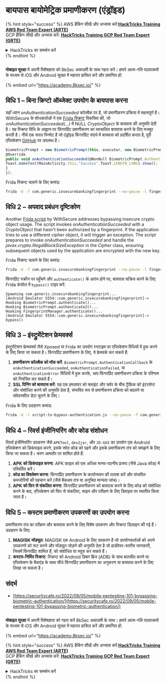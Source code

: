 # बायपास बायोमेट्रिक प्रमाणीकरण (एंड्रॉइड)

{% hint style="success" %}
AWS हैकिंग सीखें और अभ्यास करें:<img src="/.gitbook/assets/arte.png" alt="" data-size="line">[**HackTricks Training AWS Red Team Expert (ARTE)**](https://training.hacktricks.xyz/courses/arte)<img src="/.gitbook/assets/arte.png" alt="" data-size="line">\
GCP हैकिंग सीखें और अभ्यास करें: <img src="/.gitbook/assets/grte.png" alt="" data-size="line">[**HackTricks Training GCP Red Team Expert (GRTE)**<img src="/.gitbook/assets/grte.png" alt="" data-size="line">](https://training.hacktricks.xyz/courses/grte)

<details>

<summary>HackTricks का समर्थन करें</summary>

* [**सदस्यता योजनाएँ**](https://github.com/sponsors/carlospolop) देखें!
* **हमारे** 💬 [**Discord समूह**](https://discord.gg/hRep4RUj7f) या [**टेलीग्राम समूह**](https://t.me/peass) में शामिल हों या **हमारे** **Twitter** 🐦 [**@hacktricks\_live**](https://twitter.com/hacktricks\_live)** का पालन करें।**
* हैकिंग ट्रिक्स साझा करें और [**HackTricks**](https://github.com/carlospolop/hacktricks) और [**HackTricks Cloud**](https://github.com/carlospolop/hacktricks-cloud) गिटहब रिपोजिटरी में PR सबमिट करें।

</details>
{% endhint %}

<figure><img src="/.gitbook/assets/image (2).png" alt=""><figcaption></figcaption></figure>

**मोबाइल सुरक्षा** में अपनी विशेषज्ञता को 8kSec अकादमी के साथ गहरा करें। हमारे आत्म-गति पाठ्यक्रमों के माध्यम से iOS और Android सुरक्षा में महारत हासिल करें और प्रमाणित हों:

{% embed url="https://academy.8ksec.io/" %}

## **विधि 1 – बिना क्रिप्टो ऑब्जेक्ट उपयोग के बायपास करना**

यहाँ ध्यान *onAuthenticationSucceeded* कॉलबैक पर है, जो प्रमाणीकरण प्रक्रिया में महत्वपूर्ण है। WithSecure के शोधकर्ताओं ने एक [Frida स्क्रिप्ट](https://github.com/WithSecureLABS/android-keystore-audit/blob/master/frida-scripts/fingerprint-bypass.js) विकसित की, जो *onAuthenticationSucceeded(...)* में NULL *CryptoObject* के बायपास की अनुमति देती है। यह स्क्रिप्ट विधि के आह्वान पर फिंगरप्रिंट प्रमाणीकरण का स्वचालित बायपास करने के लिए मजबूर करती है। नीचे एक सरल स्निपेट है जो एंड्रॉइड फिंगरप्रिंट संदर्भ में बायपास को प्रदर्शित करता है, पूरी एप्लिकेशन [GitHub](https://github.com/St3v3nsS/InsecureBanking) पर उपलब्ध है।
```javascript
biometricPrompt = new BiometricPrompt(this, executor, new BiometricPrompt.AuthenticationCallback() {
@Override
public void onAuthenticationSucceeded(@NonNull BiometricPrompt.AuthenticationResult result) {
Toast.makeText(MainActivity.this,"Success",Toast.LENGTH_LONG).show();
}
});
```
Frida स्क्रिप्ट चलाने के लिए कमांड:
```bash
frida -U -f com.generic.insecurebankingfingerprint --no-pause -l fingerprint-bypass.js
```
## **विधि 2 – अपवाद प्रबंधन दृष्टिकोण**

Another [Frida script](https://github.com/WithSecureLABS/android-keystore-audit/blob/master/frida-scripts/fingerprint-bypass-via-exception-handling.js) by WithSecure addresses bypassing insecure crypto object usage. The script invokes *onAuthenticationSucceeded* with a *CryptoObject* that hasn't been authorized by a fingerprint. If the application tries to use a different cipher object, it will trigger an exception. The script prepares to invoke *onAuthenticationSucceeded* and handle the *javax.crypto.IllegalBlockSizeException* in the _Cipher_ class, ensuring subsequent objects used by the application are encrypted with the new key.

Frida स्क्रिप्ट चलाने के लिए कमांड:
```bash
frida -U -f com.generic.insecurebankingfingerprint --no-pause -l fingerprint-bypass-via-exception-handling.js
```
फिंगरप्रिंट स्क्रीन पर पहुँचने और `authenticate()` के आरंभ होने पर, बायपास सक्रिय करने के लिए Frida कंसोल में `bypass()` टाइप करें:
```
Spawning com.generic.insecurebankingfingerprint...
[Android Emulator 5554::com.generic.insecurebankingfingerprint]-> Hooking BiometricPrompt.authenticate()...
Hooking BiometricPrompt.authenticate2()...
Hooking FingerprintManager.authenticate()...
[Android Emulator 5554::com.generic.insecurebankingfingerprint]-> bypass()
```
## **विधि 3 – इंस्ट्रुमेंटेशन फ्रेमवर्क्स**

इंस्ट्रुमेंटेशन फ्रेमवर्क्स जैसे Xposed या Frida का उपयोग रनटाइम पर एप्लिकेशन विधियों में हुक करने के लिए किया जा सकता है। फिंगरप्रिंट प्रमाणीकरण के लिए, ये फ्रेमवर्क कर सकते हैं:

1. **प्रमाणीकरण कॉलबैक को मॉक करें**: `BiometricPrompt.AuthenticationCallback` के `onAuthenticationSucceeded`, `onAuthenticationFailed`, या `onAuthenticationError` विधियों में हुक करके, आप फिंगरप्रिंट प्रमाणीकरण प्रक्रिया के परिणाम को नियंत्रित कर सकते हैं।
2. **SSL पिनिंग को बायपास करें**: यह एक हमलावर को क्लाइंट और सर्वर के बीच ट्रैफ़िक को इंटरसेप्ट और संशोधित करने की अनुमति देता है, संभावित रूप से प्रमाणीकरण प्रक्रिया को बदलने या संवेदनशील डेटा चुराने के लिए।

Frida के लिए उदाहरण कमांड:
```bash
frida -U -l script-to-bypass-authentication.js --no-pause -f com.generic.in
```
## **विधि 4 – रिवर्स इंजीनियरिंग और कोड संशोधन**

रिवर्स इंजीनियरिंग उपकरण जैसे `APKTool`, `dex2jar`, और `JD-GUI` का उपयोग एक Android एप्लिकेशन को डिकंपाइल करने, इसके स्रोत कोड को पढ़ने और इसके प्रमाणीकरण तंत्र को समझने के लिए किया जा सकता है। चरण आमतौर पर शामिल होते हैं:

1. **APK को डिकंपाइल करना**: APK फ़ाइल को एक अधिक मानव-पठनीय प्रारूप (जैसे Java कोड) में परिवर्तित करें।
2. **कोड का विश्लेषण करना**: फिंगरप्रिंट प्रमाणीकरण के कार्यान्वयन की तलाश करें और संभावित कमजोरियों की पहचान करें (जैसे बैकअप तंत्र या अनुचित मान्यता जांच)।
3. **APK को फिर से संकलित करना**: फिंगरप्रिंट प्रमाणीकरण को बायपास करने के लिए कोड को संशोधित करने के बाद, एप्लिकेशन को फिर से संकलित, साइन और परीक्षण के लिए डिवाइस पर स्थापित किया जाता है।

## **विधि 5 – कस्टम प्रमाणीकरण उपकरणों का उपयोग करना**

प्रमाणीकरण तंत्र का परीक्षण और बायपास करने के लिए विशेष उपकरण और स्क्रिप्ट डिज़ाइन की गई हैं। उदाहरण के लिए:

1. **MAGISK मॉड्यूल**: MAGISK एक Android के लिए उपकरण है जो उपयोगकर्ताओं को अपने उपकरणों को रूट करने और मॉड्यूल जोड़ने की अनुमति देता है जो हार्डवेयर-स्तरीय जानकारी, जिसमें फिंगरप्रिंट शामिल हैं, को संशोधित या स्पूफ कर सकते हैं।
2. **कस्टम-निर्मित स्क्रिप्ट**: स्क्रिप्ट को Android डिबग ब्रिज (ADB) के साथ बातचीत करने या एप्लिकेशन के बैकएंड के साथ सीधे फिंगरप्रिंट प्रमाणीकरण का अनुकरण या बायपास करने के लिए लिखा जा सकता है।

## संदर्भ
* [https://securitycafe.ro/2022/09/05/mobile-pentesting-101-bypassing-biometric-authentication/](https://securitycafe.ro/2022/09/05/mobile-pentesting-101-bypassing-biometric-authentication/)

<figure><img src="/.gitbook/assets/image (2).png" alt=""><figcaption></figcaption></figure>

**मोबाइल सुरक्षा** में अपनी विशेषज्ञता को गहरा करें 8kSec अकादमी के साथ। हमारे आत्म-गति पाठ्यक्रमों के माध्यम से iOS और Android सुरक्षा में महारत हासिल करें और प्रमाणित हों:

{% embed url="https://academy.8ksec.io/" %}

{% hint style="success" %}
AWS हैकिंग सीखें और अभ्यास करें:<img src="/.gitbook/assets/arte.png" alt="" data-size="line">[**HackTricks Training AWS Red Team Expert (ARTE)**](https://training.hacktricks.xyz/courses/arte)<img src="/.gitbook/assets/arte.png" alt="" data-size="line">\
GCP हैकिंग सीखें और अभ्यास करें: <img src="/.gitbook/assets/grte.png" alt="" data-size="line">[**HackTricks Training GCP Red Team Expert (GRTE)**<img src="/.gitbook/assets/grte.png" alt="" data-size="line">](https://training.hacktricks.xyz/courses/grte)

<details>

<summary>HackTricks का समर्थन करें</summary>

* [**सदस्यता योजनाएँ**](https://github.com/sponsors/carlospolop) देखें!
* **💬 [**Discord समूह**](https://discord.gg/hRep4RUj7f) या [**टेलीग्राम समूह**](https://t.me/peass) में शामिल हों या **Twitter** पर हमें **फॉलो** करें 🐦 [**@hacktricks\_live**](https://twitter.com/hacktricks\_live)**.**
* **हैकिंग ट्रिक्स साझा करें और** [**HackTricks**](https://github.com/carlospolop/hacktricks) और [**HackTricks Cloud**](https://github.com/carlospolop/hacktricks-cloud) गिटहब रिपोजिटरी में PR सबमिट करें।

</details>
{% endhint %}
